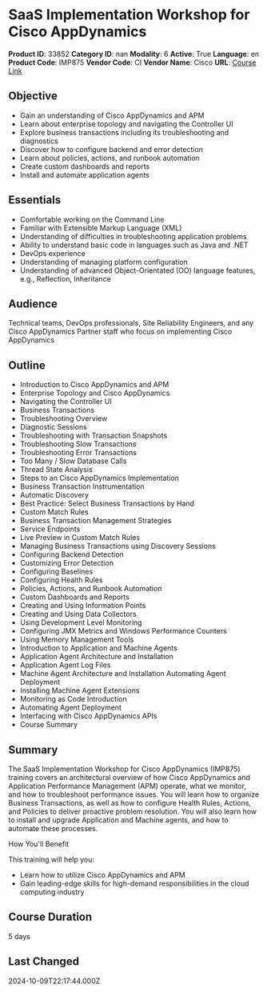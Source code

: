 # SaaS Implementation Workshop for Cisco AppDynamics

**Product ID**: 33852
**Category ID**: nan
**Modality**: 6
**Active**: True
**Language**: en
**Product Code**: IMP875
**Vendor Code**: CI
**Vendor Name**: Cisco
**URL**: [Course Link](https://www.fastlaneus.com/course/cisco-imp875)

## Objective
- Gain an understanding of Cisco AppDynamics and APM
- Learn about enterprise topology and navigating the Controller UI
- Explore business transactions including its troubleshooting and diagnostics
- Discover how to configure backend and error detection
- Learn about policies, actions, and runbook automation
- Create custom dashboards and reports
- Install and automate application agents

## Essentials
- Comfortable working on the Command Line
- Familiar with Extensible Markup Language (XML)
- Understanding of difficulties in troubleshooting application problems
- Ability to understand basic code in languages such as Java and .NET
- DevOps experience
- Understanding of managing platform configuration
- Understanding of advanced Object-Orientated (OO) language features, e.g., Reflection, Inheritance

## Audience
Technical teams, DevOps professionals, Site Reliability Engineers, and any Cisco AppDynamics Partner staff who focus on implementing Cisco AppDynamics

## Outline
- Introduction to Cisco AppDynamics and APM
- Enterprise Topology and Cisco AppDynamics
- Navigating the Controller UI
- Business Transactions
- Troubleshooting Overview
- Diagnostic Sessions
- Troubleshooting with Transaction Snapshots
- Troubleshooting Slow Transactions
- Troubleshooting Error Transactions
- Too Many / Slow Database Calls
- Thread State Analysis
- Steps to an Cisco AppDynamics Implementation
- Business Transaction Instrumentation
- Automatic Discovery
- Best Practice: Select Business Transactions by Hand
- Custom Match Rules
- Business Transaction Management Strategies
- Service Endpoints
- Live Preview in Custom Match Rules
- Managing Business Transactions using Discovery Sessions
- Configuring Backend Detection
- Customizing Error Detection
- Configuring Baselines
- Configuring Health Rules
- Policies, Actions, and Runbook Automation
- Custom Dashboards and Reports
- Creating and Using Information Points
- Creating and Using Data Collectors
- Using Development Level Monitoring
- Configuring JMX Metrics and Windows Performance Counters
- Using Memory Management Tools
- Introduction to Application and Machine Agents
- Application Agent Architecture and Installation
- Application Agent Log Files
- Machine Agent Architecture and Installation Automating Agent Deployment
- Installing Machine Agent Extensions
- Monitoring as Code Introduction
- Automating Agent Deployment
- Interfacing with Cisco AppDynamics APIs
- Course Summary

## Summary
The SaaS Implementation Workshop for Cisco AppDynamics (IMP875) training covers an architectural overview of how Cisco AppDynamics and Application Performance Management (APM) operate, what we monitor, and how to troubleshoot performance issues. You will learn how to organize Business Transactions, as well as how to configure Health Rules, Actions, and Policies to deliver proactive problem resolution. You will also learn how to install and upgrade Application and Machine agents, and how to automate these processes. 

How You'll Benefit


This training will help you: 



- Learn how to utilize Cisco AppDynamics and APM
- Gain leading-edge skills for high-demand responsibilities in the cloud computing industry

## Course Duration
5 days

## Last Changed
2024-10-09T22:17:44.000Z
